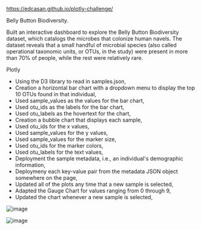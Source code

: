 https://edcasan.github.io/plotly-challenge/

Belly Button Biodiversity.

Built an interactive dashboard to explore the Belly Button Biodiversity dataset, which catalogs the microbes that colonize human navels.
The dataset reveals that a small handful of microbial species (also called operational taxonomic units, or OTUs, in the study) were present in more than 70% of people, while the rest were relatively rare.

Plotly
- Using the D3 library to read in samples.json,
- Creation a horizontal bar chart with a dropdown menu to display the top 10 OTUs found in that individual,
- Used sample_values as the values for the bar chart,
- Used otu_ids as the labels for the bar chart,
- Used otu_labels as the hovertext for the chart,
- Creation a bubble chart that displays each sample,
- Used otu_ids for the x values,
- Used sample_values for the y values,
- Used sample_values for the marker size,
- Used otu_ids for the marker colors,
- Used otu_labels for the text values,
- Deployment the sample metadata, i.e., an individual's demographic information,
- Deploymeny each key-value pair from the metadata JSON object somewhere on the page,
- Updated all of the plots any time that a new sample is selected,
- Adapted the Gauge Chart for values ranging from 0 through 9,
- Updated the chart whenever a new sample is selected,

![image](https://user-images.githubusercontent.com/63757160/109660693-c512fc80-7b2e-11eb-8664-6d401f9c55db.png)

![image](https://user-images.githubusercontent.com/63757160/109660778-deb44400-7b2e-11eb-84ad-aa0ba2621a45.png)

